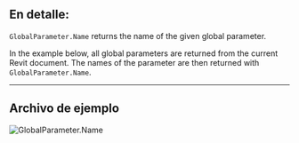 ## En detalle:
`GlobalParameter.Name` returns the name of the given global parameter.

In the example below, all global parameters are returned from the current Revit document. The names of the parameter are then returned with `GlobalParameter.Name`.
___
## Archivo de ejemplo

![GlobalParameter.Name](./Revit.Elements.GlobalParameter.Name_img.jpg)
